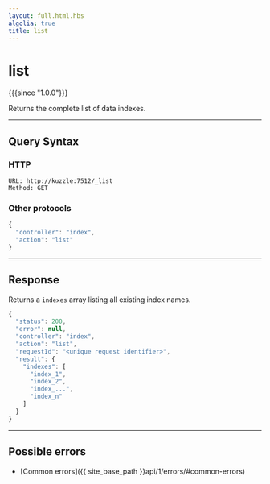 ```yaml
---
layout: full.html.hbs
algolia: true
title: list
---
```


# list

{{{since "1.0.0"}}}

Returns the complete list of data indexes.

---

## Query Syntax

### HTTP

```http
URL: http://kuzzle:7512/_list
Method: GET
```

### Other protocols


```js
{
  "controller": "index",
  "action": "list"
}
```

---

## Response

Returns a `indexes` array listing all existing index names.

```js
{
  "status": 200,
  "error": null,
  "controller": "index",
  "action": "list",
  "requestId": "<unique request identifier>",
  "result": {
    "indexes": [
      "index_1",
      "index_2",
      "index_...",
      "index_n"
    ]
  }
}
```

---

## Possible errors

- [Common errors]({{ site_base_path }}api/1/errors/#common-errors)
